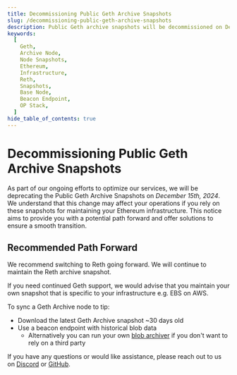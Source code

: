 ```yaml
---
title: Decommissioning Public Geth Archive Snapshots
slug: /decommissioning-public-geth-archive-snapshots
description: Public Geth archive snapshots will be decommissioned on December 15th, 2024.
keywords:
  [
    Geth,
    Archive Node,
    Node Snapshots,
    Ethereum,
    Infrastructure,
    Reth,
    Snapshots,
    Base Node,
    Beacon Endpoint,
    OP Stack,
  ]
hide_table_of_contents: true
---
```


# Decommissioning Public Geth Archive Snapshots

As part of our ongoing efforts to optimize our services, we will be deprecating the Public Geth Archive Snapshots on _December 15th, 2024_. We understand that this change may affect your operations if you rely on these snapshots for maintaining your Ethereum infrastructure. This notice aims to provide you with a potential path forward and offer solutions to ensure a smooth transition.

## Recommended Path Forward

We recommend switching to Reth going forward. We will continue to maintain the Reth archive snapshot.

If you need continued Geth support, we would advise that you maintain your own snapshot that is specific to your infrastructure e.g. EBS on AWS.

To sync a Geth Archive node to tip:

- Download the latest Geth Archive snapshot ~30 days old
- Use a beacon endpoint with historical blob data
  - Alternatively you can run your own [blob archiver](https://github.com/base-org/blob-archiver) if you don't want to rely on a third party

If you have any questions or would like assistance, please reach out to us on [Discord](https://base.org/discord) or [GitHub](https://github.com/base-org/base-node).
